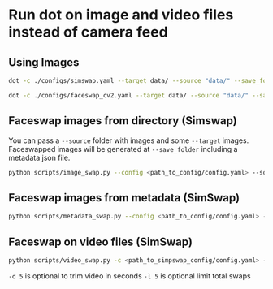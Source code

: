 
# Run dot on image and video files instead of camera feed

## Using Images

```bash
dot -c ./configs/simswap.yaml --target data/ --source "data/" --save_folder test_local --use_image --use_gpu
```

```bash
dot -c ./configs/faceswap_cv2.yaml --target data/ --source "data/" --save_folder test_local/ --use_image --use_gpu
```

## Faceswap images from directory (Simswap)

You can pass a `--source` folder with images and some `--target` images. Faceswapped images will be generated at `--save_folder` including a metadata json file.

```bash
python scripts/image_swap.py --config <path_to_config/config.yaml> --source <path_to_source_images_folder> --target <path_to_target_images_folder> --save_folder <output_dir> --limit 100
```

## Faceswap images from metadata (SimSwap)

```bash
python scripts/metadata_swap.py --config <path_to_config/config.yaml> --local_root_path <path_to_root_directory> --metadata <path_to_metadata_file> --set <train_or_test_dataset> --save_folder <path_to_output_folder> --limit 100
```

## Faceswap on video files (SimSwap)

```bash
python scripts/video_swap.py -c <path_to_simpswap_config/config.yaml> -s <path_to_source_images> -t <path_to_target_videos> -o <path_to_output_folder> -d 5 -l 5
```

`-d 5` is optional to trim video in seconds
`-l 5` is optional limit total swaps
